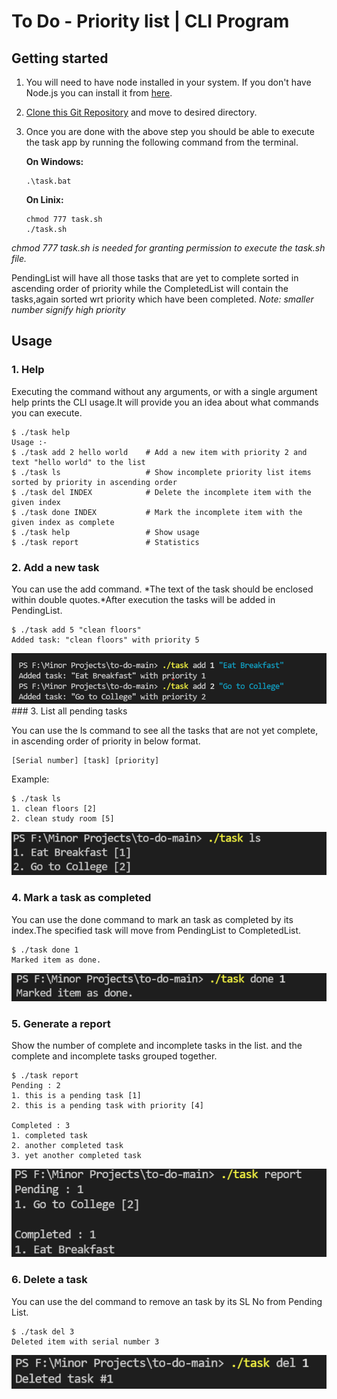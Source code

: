 # To Do - Priority list | CLI Program

## Getting started

1. You will need to have node installed in your system. If you don't have Node.js you can install it from [here](https://nodejs.org/en/).

2. [Clone this Git Repository](https://docs.github.com/en/repositories/creating-and-managing-repositories/cloning-a-repository) and move to desired directory.

3. Once you are done with the above step you should be able to execute the task app by running the following command from the terminal.



   **On Windows:**

   ```
   .\task.bat
   ```

   **On Linix:**

   ```
   chmod 777 task.sh
   ./task.sh
   ```
*chmod 777 task.sh is needed for granting permission to execute the task.sh file.*

PendingList will have all those tasks that are yet to complete sorted in ascending order of priority while the CompletedList will contain the tasks,again sorted wrt priority  which have been completed.
*Note: smaller number signify high priority*
## Usage

### 1. Help

Executing the command without any arguments, or with a single argument help prints the CLI usage.It will provide you an idea about what commands you can execute.

```
$ ./task help
Usage :-
$ ./task add 2 hello world    # Add a new item with priority 2 and text "hello world" to the list
$ ./task ls                   # Show incomplete priority list items sorted by priority in ascending order
$ ./task del INDEX            # Delete the incomplete item with the given index
$ ./task done INDEX           # Mark the incomplete item with the given index as complete
$ ./task help                 # Show usage
$ ./task report               # Statistics
```



### 2. Add a new task

You can use the add command. *The text of the task should be enclosed within double quotes.*After execution the tasks will be added in PendingList.

```
$ ./task add 5 "clean floors"
Added task: "clean floors" with priority 5
```
<img src="imgs/add.png"/>
### 3. List all pending tasks

You can use the ls command to see all the tasks that are not yet complete, in ascending order of priority in below format.

```
[Serial number] [task] [priority]
```

Example:

```
$ ./task ls
1. clean floors [2]
2. clean study room [5]
```
<img src="imgs/ls.png"/>

### 4. Mark a task as completed

You can use the done command to mark an task as completed by its index.The specified task will move from PendingList to CompletedList.

```
$ ./task done 1
Marked item as done.
```
<img src="imgs/done.png"/>

### 5. Generate a report

Show the number of complete and incomplete tasks in the list. and the complete and incomplete tasks grouped together.

```
$ ./task report
Pending : 2
1. this is a pending task [1]
2. this is a pending task with priority [4]

Completed : 3
1. completed task
2. another completed task
3. yet another completed task
```
<img src="imgs/report.png"/>

### 6. Delete a task

You can use the del command to remove an task by its SL No from Pending List.

```
$ ./task del 3
Deleted item with serial number 3
```
<img src="imgs/del.png">
